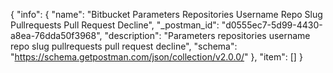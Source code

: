 {
  "info": {
    "name": "Bitbucket Parameters Repositories Username Repo Slug Pullrequests Pull Request  Decline",
    "_postman_id": "d0555ec7-5d99-4430-a8ea-76dda50f3968",
    "description": "Parameters repositories username repo slug pullrequests pull request  decline",
    "schema": "https://schema.getpostman.com/json/collection/v2.0.0/"
  },
  "item": []
}